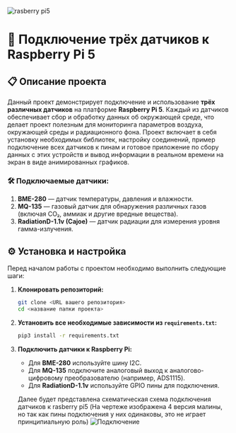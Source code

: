  ![rasberry pi5](https://www.raspberrypi.com/app/uploads/2023/10/RPi-5-Featured-Product-copy-1024x649.jpg) 
# 📡 Подключение трёх датчиков к Raspberry Pi 5

## 📋 Описание проекта

Данный проект демонстрирует подключение и использование **трёх различных датчиков** на платформе **Raspberry Pi 5**. Каждый из датчиков обеспечивает сбор и обработку данных об окружающей среде, что делает проект полезным для мониторинга параметров воздуха, окружающей среды и радиационного фона. Проект включает в себя установку необходимых библиотек, настройку соединений, пример подключение всех датчиков к пинам и готовое приложение по сбору данных с этих устройств и вывод информации в реальном времени на экран в виде анимированных графиков. 

### 🛠️ Подключаемые датчики:

1. **BME-280** — датчик температуры, давления и влажности.
2. **MQ-135** — газовый датчик для обнаружения различных газов (включая CO₂, аммиак и другие вредные вещества).
3. **RadiationD-1.1v (Cajoe)** — датчик радиации для измерения уровня гамма-излучения.

## ⚙️ Установка и настройка

Перед началом работы с проектом необходимо выполнить следующие шаги:

1. **Клонировать репозиторий:**
   ```bash
   git clone <URL вашего репозитория>
   cd <название папки проекта>
   ```
2. **Установить все необходимые зависимости из `requirements.txt`:**
   ```bash
   pip3 install -r requirements.txt
   ```


3. **Подключить датчики к Raspberry Pi:**
   - Для **BME-280** используйте шину I2C.
   - Для **MQ-135** подключите аналоговый выход к аналогово-цифровому преобразователю (например, ADS1115).
   - Для **RadiationD-1.1v** используйте GPIO пины для подключения.

   Далее будет представлена схематическая схема подключения датчиков к rasberry pi5 (На чертеже изображена 4 версия малины, но так как пины подключения у них одинаковы, это не играет принципиальную роль)
![Подключение](https://github.com/user-attachments/assets/b7aefda0-4d60-436e-9b08-5b5a257e4c33)


